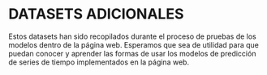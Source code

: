 # DATASETS ADICIONALES
Estos datasets han sido recopilados durante el proceso de pruebas de los modelos dentro de la página web.
Esperamos que sea de utilidad para que puedan conocer y aprender las formas de usar los modelos de predicción de series de tiempo implementados en la página web.

